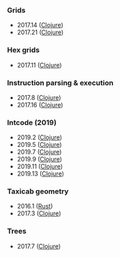 ### Grids

- 2017.14 ([Clojure](https://github.com/skazhy/advent/blob/master/src/advent/2017/day14.clj))
- 2017.21 ([Clojure](https://github.com/skazhy/advent/blob/master/src/advent/2017/day21.clj))

### Hex grids

- 2017.11 ([Clojure](https://github.com/skazhy/advent/blob/master/src/advent/2017/day11.clj))

### Instruction parsing & execution

- 2017.8 ([Clojure](https://github.com/skazhy/advent/blob/master/src/advent/2017/day8.clj))
- 2017.16 ([Clojure](https://github.com/skazhy/advent/blob/master/src/advent/2017/day16.clj))

### Intcode (2019)

- 2019.2 ([Clojure](https://github.com/skazhy/advent/blob/master/src/advent/2019/day2.clj))
- 2019.5 ([Clojure](https://github.com/skazhy/advent/blob/master/src/advent/2019/day5.clj))
- 2019.7 ([Clojure](https://github.com/skazhy/advent/blob/master/src/advent/2019/day7.clj))
- 2019.9 ([Clojure](https://github.com/skazhy/advent/blob/master/src/advent/2019/day9.clj))
- 2019.11 ([Clojure](https://github.com/skazhy/advent/blob/master/src/advent/2019/day11.clj))
- 2019.13 ([Clojure](https://github.com/skazhy/advent/blob/master/src/advent/2019/day13.clj))

### Taxicab geometry

- 2016.1 ([Rust](https://github.com/skazhy/advent/blob/master/src/rust/year2016/day1.rs))
- 2017.3 ([Clojure](https://github.com/skazhy/advent/blob/master/src/advent/2017/day3.clj))

### Trees

- 2017.7 ([Clojure](https://github.com/skazhy/advent/blob/master/src/advent/2017/day7.clj))
